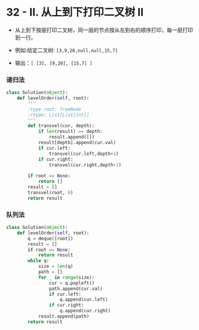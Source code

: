 
# 32 - II. 从上到下打印二叉树 II

* 从上到下按层打印二叉树，同一层的节点按从左到右的顺序打印，每一层打印到一行。

* 例如:给定二叉树: `[3,9,20,null,null,15,7]`
* 输出：`[
  [3],
  [9,20],
  [15,7]
]`

### 递归法


```python
class Solution(object):
    def levelOrder(self, root):
        """
        :type root: TreeNode
        :rtype: List[List[int]]
        """
        def transvel(cur, depth):
            if len(result) == depth:
                result.append([])
            result[depth].append(cur.val)
            if cur.left:
                transvel(cur.left,depth+1)
            if cur.right:
                transvel(cur.right,depth+1)
        
        if root == None:
            return []
        result = []
        transvel(root, 0)
        return result
```

### 队列法


```python
class Solution(object):
    def levelOrder(self, root):
        q = deque([root])
        result = []
        if root == None:
            return result
        while q:
            size = len(q)
            path = []
            for _ in range(size):
                cur = q.popleft()
                path.append(cur.val)
                if cur.left:
                    q.append(cur.left)
                if cur.right:
                    q.append(cur.right)
            result.append(path)
        return result
```
